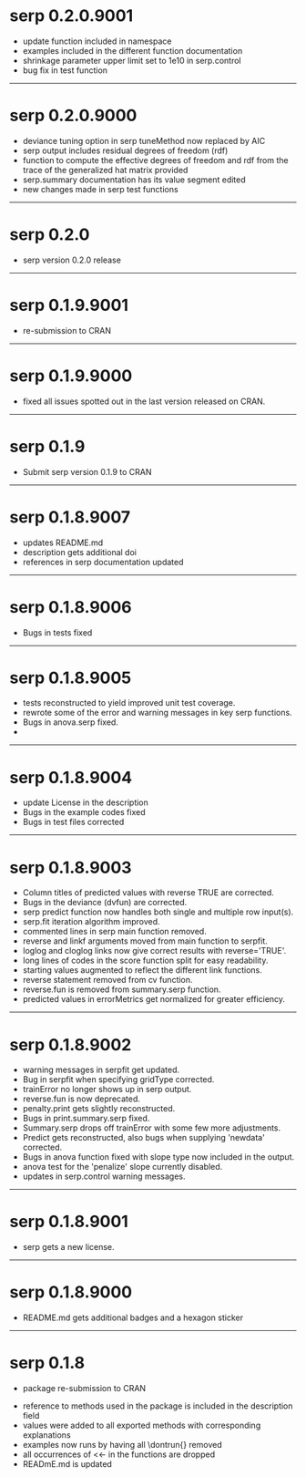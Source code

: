 # serp 0.2.0.9001
- update function included in namespace
- examples included in the different function documentation
- shrinkage parameter upper limit set to 1e10 in serp.control
- bug fix in test function

---
# serp 0.2.0.9000 
- deviance tuning option in serp tuneMethod now replaced by AIC 
- serp output includes residual degrees of freedom (rdf)
- function to compute the effective degrees of freedom and rdf from the trace of the generalized hat matrix provided
- serp.summary documentation has its value segment edited
- new changes made in serp test functions

---
# serp 0.2.0
- serp version 0.2.0 release

---
# serp 0.1.9.9001
- re-submission to CRAN

---
# serp 0.1.9.9000
- fixed all issues spotted out in the last version released on CRAN.  

---
# serp 0.1.9
- Submit serp version 0.1.9 to CRAN

---
# serp 0.1.8.9007
- updates README.md
- description gets additional doi
- references in serp documentation updated

---
# serp 0.1.8.9006
- Bugs in tests fixed

---
# serp 0.1.8.9005
- tests reconstructed to yield improved unit test coverage.
- rewrote some of the error and warning messages in key serp functions.
- Bugs in anova.serp fixed.
- 

---
# serp 0.1.8.9004
- update License in the description 
- Bugs in the example codes fixed
- Bugs in test files corrected

---
# serp 0.1.8.9003
- Column titles of predicted values with reverse TRUE are corrected.
- Bugs in the deviance (dvfun) are corrected.
- serp predict function now handles both single and multiple row input(s).
- serp.fit iteration algorithm improved.
- commented lines in serp main function removed.
- reverse and linkf arguments moved from main function to serpfit.
- loglog and cloglog links now give correct results with reverse='TRUE'.
- long lines of codes in the score function split for easy readability.
- starting values augmented to reflect the different link functions.
- reverse statement removed from cv function.
- reverse.fun is removed from summary.serp function.
- predicted values in errorMetrics get normalized for greater efficiency.

---
# serp 0.1.8.9002
- warning messages in serpfit get updated.
- Bug in serpfit when specifying gridType corrected.
- trainError no longer shows up in serp output.
- reverse.fun is now deprecated.
- penalty.print gets slightly reconstructed.
- Bugs in print.summary.serp fixed.
- Summary.serp drops off trainError with some few more adjustments.
- Predict gets reconstructed, also bugs when supplying 'newdata' corrected.
- Bugs in anova function fixed with slope type now included in the output.
- anova test for the 'penalize' slope currently disabled.
- updates in serp.control warning messages.

---
# serp 0.1.8.9001
- serp gets a new license.

---
# serp 0.1.8.9000
* README.md gets additional badges and a hexagon sticker

---
# serp 0.1.8
* package re-submission to CRAN

- reference to methods used in the package is included in the  description field
- values were added to all exported methods with corresponding explanations
- examples now runs by having all \dontrun{} removed
- all occurrences of <<- in the functions are dropped
- READmE.md is updated
